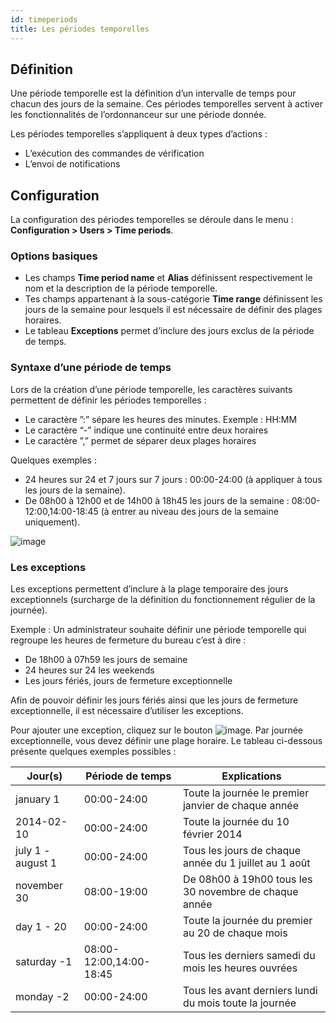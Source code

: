 ```yaml
---
id: timeperiods
title: Les périodes temporelles
---
```


## Définition

Une période temporelle est la définition d’un intervalle de temps pour chacun des jours de la semaine. Ces périodes
temporelles servent à activer les fonctionnalités de l’ordonnanceur sur une période donnée.

Les périodes temporelles s’appliquent à deux types d’actions :

* L’exécution des commandes de vérification
* L’envoi de notifications

## Configuration

La configuration des périodes temporelles se déroule dans le menu : **Configuration \> Users \> Time periods**.

### Options basiques

* Les champs **Time period name** et **Alias** définissent respectivement le nom et la description de la période
  temporelle.
* Tes champs appartenant à la sous-catégorie **Time range** définissent les jours de la semaine pour lesquels il est
  nécessaire de définir des plages horaires.
* Le tableau **Exceptions** permet d’inclure des jours exclus de la période de temps.

### Syntaxe d’une période de temps

Lors de la création d’une période temporelle, les caractères suivants permettent de définir les périodes temporelles :

* Le caractère ”:” sépare les heures des minutes. Exemple : HH:MM
* Le caractère “-” indique une continuité entre deux horaires
* Le caractère ”,” permet de séparer deux plages horaires

Quelques exemples :

* 24 heures sur 24 et 7 jours sur 7 jours : 00:00-24:00 (à appliquer à tous les jours de la semaine).
* De 08h00 à 12h00 et de 14h00 à 18h45 les jours de la semaine : 08:00-12:00,14:00-18:45 (à entrer au niveau des jours
  de la semaine uniquement).

![image](assets/configuration/05timeperiod.png)

### Les exceptions

Les exceptions permettent d’inclure à la plage temporaire des jours exceptionnels (surcharge de la définition du
fonctionnement régulier de la journée).

Exemple : Un administrateur souhaite définir une période temporelle qui regroupe les heures de fermeture du bureau
c’est à dire :

* De 18h00 à 07h59 les jours de semaine
* 24 heures sur 24 les weekends
* Les jours fériés, jours de fermeture exceptionnelle

Afin de pouvoir définir les jours fériés ainsi que les jours de fermeture exceptionnelle, il est nécessaire d’utiliser
les exceptions.

Pour ajouter une exception, cliquez sur le bouton ![image](assets/configuration/common/navigate_plus.png).
Par journée exceptionnelle, vous devez définir une plage horaire. Le tableau ci-dessous présente quelques exemples
possibles :

| Jour(s)               | 	Période de temps      | Explications                                                    |
|-----------------------|-------------------------|-----------------------------------------------------------------|
|     january 1         |       00:00-24:00       | Toute la journée le premier janvier de chaque année             |
|     2014-02-10        |       00:00-24:00       | Toute la journée du 10 février 2014                             |
|  july 1 - august 1    |       00:00-24:00       | Tous les jours de chaque année du 1 juillet au 1 août           |
|     november 30       |       08:00-19:00       | De 08h00 à 19h00 tous les 30 novembre de chaque année           |
|      day 1 - 20       |       00:00-24:00       | Toute la journée du premier au 20 de chaque mois                |
|     saturday -1       | 08:00-12:00,14:00-18:45 | Tous les derniers samedi du mois les heures ouvrées             |
|     monday -2         |       00:00-24:00       | Tous les avant derniers lundi du mois toute la journée          |
